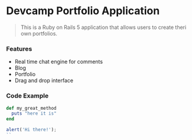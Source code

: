 # Devcamp Portfolio Application

> This is a Ruby on Rails 5 application that allows users to create theri own portfolios.

### Features

- Real time chat engine for comments
- Blog
- Portfolio
- Drag and drop interface

### Code Example

```ruby
def my_great_method
  puts "here it is"
end
```

```javascript
alert('Hi there!');
``